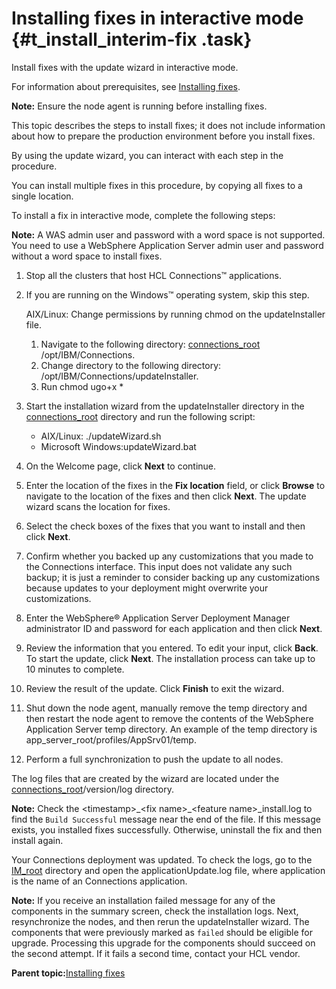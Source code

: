 # Installing fixes in interactive mode {#t_install_interim-fix .task}

Install fixes with the update wizard in interactive mode.

For information about prerequisites, see [Installing fixes](c_installing_interim_fixes.md).

**Note:** Ensure the node agent is running before installing fixes.

This topic describes the steps to install fixes; it does not include information about how to prepare the production environment before you install fixes.

By using the update wizard, you can interact with each step in the procedure.

You can install multiple fixes in this procedure, by copying all fixes to a single location.

To install a fix in interactive mode, complete the following steps:

**Note:** A WAS admin user and password with a word space is not supported. You need to use a WebSphere Application Server admin user and password without a word space to install fixes.

1.  Stop all the clusters that host HCL Connections™ applications.

2.  If you are running on the Windows™ operating system, skip this step.

    AIX/Linux: Change permissions by running chmod on the updateInstaller file.

    1.  Navigate to the following directory: [connections\_root](../plan/i_ovr_r_directory_conventions.md) /opt/IBM/Connections.
    2.  Change directory to the following directory: /opt/IBM/Connections/updateInstaller.
    3.  Run chmod ugo+x \*
3.  Start the installation wizard from the updateInstaller directory in the [connections\_root](../plan/i_ovr_r_directory_conventions.md) directory and run the following script:

    -   AIX/Linux: ./updateWizard.sh
    -   Microsoft Windows:updateWizard.bat
4.  On the Welcome page, click **Next** to continue.

5.  Enter the location of the fixes in the **Fix location** field, or click **Browse** to navigate to the location of the fixes and then click **Next**. The update wizard scans the location for fixes.

6.  Select the check boxes of the fixes that you want to install and then click **Next**.

7.  Confirm whether you backed up any customizations that you made to the Connections interface. This input does not validate any such backup; it is just a reminder to consider backing up any customizations because updates to your deployment might overwrite your customizations.

8.  Enter the WebSphere® Application Server Deployment Manager administrator ID and password for each application and then click **Next**.

9.  Review the information that you entered. To edit your input, click **Back**. To start the update, click **Next**. The installation process can take up to 10 minutes to complete.

10. Review the result of the update. Click **Finish** to exit the wizard.

11. Shut down the node agent, manually remove the temp directory and then restart the node agent to remove the contents of the WebSphere Application Server temp directory. An example of the temp directory is app\_server\_root/profiles/AppSrv01/temp.

12. Perform a full synchronization to push the update to all nodes.


The log files that are created by the wizard are located under the [connections\_root](../plan/i_ovr_r_directory_conventions.md)/version/log directory.

**Note:** Check the <timestamp\>\_<fix name\>\_<feature name\>\_install.log to find the `Build Successful` message near the end of the file. If this message exists, you installed fixes successfully. Otherwise, uninstall the fix and then install again.

Your Connections deployment was updated. To check the logs, go to the [IM\_root](../plan/i_ovr_r_directory_conventions.md) directory and open the applicationUpdate.log file, where application is the name of an Connections application.

**Note:** If you receive an installation failed message for any of the components in the summary screen, check the installation logs. Next, resynchronize the nodes, and then rerun the updateInstaller wizard. The components that were previously marked as `failed` should be eligible for upgrade. Processing this upgrade for the components should succeed on the second attempt. If it fails a second time, contact your HCL vendor.

**Parent topic:**[Installing fixes](../migrate/c_installing_interim_fixes.md)

